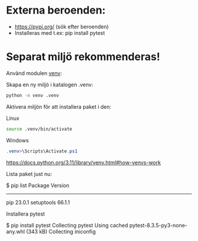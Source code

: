 # Externa beroenden:

- https://pypi.org/ (sök efter beroenden)
- Installeras med t.ex: pip install pytest

# Separat miljö rekommenderas!

Använd modulen [venv][1]:

Skapa en ny miljö i katalogen .venv:

```bash
python -m venv .venv
```

Aktivera miljön för att installera paket i den:

Linux
```bash
source .venv/bin/activate
```
Windows
```powershell
.venv>\Scripts\Activate.ps1
```

https://docs.python.org/3.11/library/venv.html#how-venvs-work

Lista paket just nu:

$ pip list
Package    Version
---------- -------
pip        23.0.1
setuptools 66.1.1

Installera pytest

$ pip install pytest
Collecting pytest
  Using cached pytest-8.3.5-py3-none-any.whl (343 kB)
Collecting iniconfig

[1]: https://docs.python.org/3.11/library/venv.html
